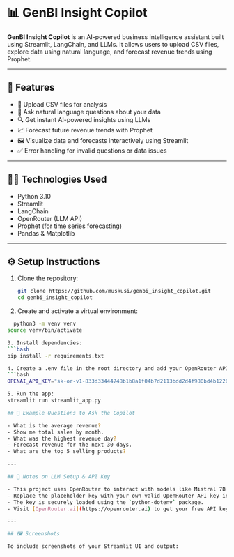 # 📊 GenBI Insight Copilot

**GenBI Insight Copilot** is an AI-powered business intelligence assistant built using Streamlit, LangChain, and LLMs. It allows users to upload CSV files, explore data using natural language, and forecast revenue trends using Prophet.

---

## 🚀 Features

- 📁 Upload CSV files for analysis
- 💬 Ask natural language questions about your data
- 🔍 Get instant AI-powered insights using LLMs
- 📈 Forecast future revenue trends with Prophet
- 🖼️ Visualize data and forecasts interactively using Streamlit
- ✅ Error handling for invalid questions or data issues

---

## 🧑‍💻 Technologies Used

- Python 3.10
- Streamlit
- LangChain
- OpenRouter (LLM API)
- Prophet (for time series forecasting)
- Pandas & Matplotlib

---

## ⚙️ Setup Instructions

1. Clone the repository:
   ```bash
   git clone https://github.com/muskusi/genbi_insight_copilot.git
   cd genbi_insight_copilot

2. Create and activate a virtual environment:
 ```bash
   python3 -m venv venv
source venv/bin/activate

3. Install dependencies:
 ```bash
pip install -r requirements.txt

4. Create a .env file in the root directory and add your OpenRouter API key:
 ```bash
OPENAI_API_KEY="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"

5. Run the app:
streamlit run streamlit_app.py

## 💬 Example Questions to Ask the Copilot

- What is the average revenue?
- Show me total sales by month.
- What was the highest revenue day?
- Forecast revenue for the next 30 days.
- What are the top 5 selling products?

---

## 🔐 Notes on LLM Setup & API Key

- This project uses OpenRouter to interact with models like Mistral 7B.
- Replace the placeholder key with your own valid OpenRouter API key in the `.env` file.
- The key is securely loaded using the `python-dotenv` package.
- Visit [OpenRouter.ai](https://openrouter.ai) to get your free API key.

---

## 🖼️ Screenshots

To include screenshots of your Streamlit UI and output:
